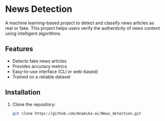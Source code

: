 # News Detection

A machine learning-based project to detect and classify news articles as real or fake. This project helps users verify the authenticity of news content using intelligent algorithms.

## Features

- Detects fake news articles
- Provides accuracy metrics
- Easy-to-use interface (CLI or web-based)
- Trained on a reliable dataset

## Installation

1. Clone the repository:
   ```bash
   git clone https://github.com/Anamika-ai/News_detection.git

